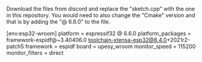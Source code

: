 Download the files from discord and replace the "sketch.cpp" with the one in this repository. You would need to also change the "Cmake" version and that is by adding the "@ 6.6.0" to the file.


[env:esp32-wroom]
platform = espressif32 @ 6.6.0
platform_packages = 
    framework-espidf@~3.40406.0
    toolchain-xtensa-esp32@8.4.0+2021r2-patch5
framework = espidf
board = upesy_wroom
monitor_speed = 115200
monitor_filters = direct
